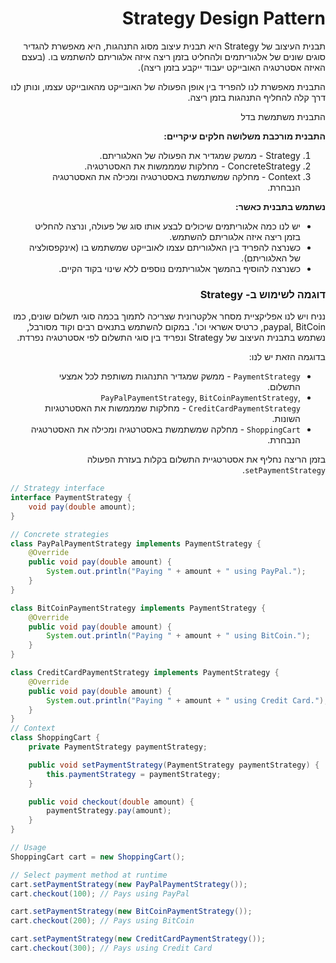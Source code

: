 <div dir="rtl">

# Strategy Design Pattern
תבנית העיצוב של Strategy היא תבנית עיצוב מסוג התנהגות, היא מאפשרת להגדיר סוגים שונים של אלגוריתמים ולהחליט בזמן ריצה איזה אלגוריתם להשתמש בו. (בעצם האיזה אסטרטגיה האובייקט יעבוד ייקבע בזמן ריצה).

התבנית מאפשרת לנו להפריד בין אופן הפעולה של האובייקט מהאובייקט עצמו, ונותן לנו דרך קלה להחליף התנהגות בזמן ריצה.

התבנית משתמשת בדל

**התבנית מורכבת משלושה חלקים עיקריים:**
1. Strategy - ממשק שמגדיר את הפעולה של האלגוריתם.
2. ConcreteStrategy - מחלקות שמממשות את האסטרטגיה.
3. Context - מחלקה שמשתמשת באסטרטגיה ומכילה את האסטרטגיה הנבחרת.

**נשתמש בתבנית כאשר:**
* יש לנו כמה אלגוריתמים שיכולים לבצע אותו סוג של פעולה, ונרצה להחליט בזמן ריצה איזה אלגוריתם להשתמש.
* כשנרצה להפריד בין האלגוריתם עצמו לאובייקט שמשתמש בו  (אינקפסולציה של האלגוריתם).
* כשנרצה להוסיף בהמשך אלגוריתמים נוספים ללא שינוי בקוד הקיים.


### דוגמה לשימוש ב- Strategy
נניח ויש לנו אפליקציית מסחר אלקטרונית שצריכה לתמוך בכמה סוגי תשלום שונים, כמו paypal, BitCoin, כרטיס אשראי וכו'. במקום להשתמש בתנאים רבים וקוד מסורבל, נשתמש בתבנית העיצוב של Strategy ונפריד בין סוגי התשלום לפי אסטרטגיה נפרדת.

בדוגמה הזאת יש לנו:
* `PaymentStrategy` - ממשק שמגדיר התנהגות משותפת לכל אמצעי התשלום.
* `PayPalPaymentStrategy`, `BitCoinPaymentStrategy`, `CreditCardPaymentStrategy` - מחלקות שמממשות את האסטרטגיות השונות.
* `ShoppingCart` - מחלקה שמשתמשת באסטרטגיה ומכילה את האסטרטגיה הנבחרת.

בזמן הריצה נחליף את אסטרטגיית התשלום בקלות בעזרת הפעולה `setPaymentStrategy`.
<div dir="ltr">

```java
// Strategy interface
interface PaymentStrategy {
    void pay(double amount);
}

// Concrete strategies
class PayPalPaymentStrategy implements PaymentStrategy {
    @Override
    public void pay(double amount) {
        System.out.println("Paying " + amount + " using PayPal.");
    }
}

class BitCoinPaymentStrategy implements PaymentStrategy {
    @Override
    public void pay(double amount) {
        System.out.println("Paying " + amount + " using BitCoin.");
    }
}

class CreditCardPaymentStrategy implements PaymentStrategy {
    @Override
    public void pay(double amount) {
        System.out.println("Paying " + amount + " using Credit Card.");
    }
}
// Context
class ShoppingCart {
    private PaymentStrategy paymentStrategy;

    public void setPaymentStrategy(PaymentStrategy paymentStrategy) {
        this.paymentStrategy = paymentStrategy;
    }

    public void checkout(double amount) {
        paymentStrategy.pay(amount);
    }
}

// Usage
ShoppingCart cart = new ShoppingCart();

// Select payment method at runtime
cart.setPaymentStrategy(new PayPalPaymentStrategy());
cart.checkout(100); // Pays using PayPal

cart.setPaymentStrategy(new BitCoinPaymentStrategy());
cart.checkout(200); // Pays using BitCoin

cart.setPaymentStrategy(new CreditCardPaymentStrategy());
cart.checkout(300); // Pays using Credit Card
```
</div>
</div>
